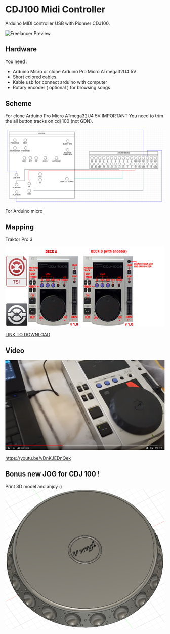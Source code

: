 # CDJ100 Midi Controller
Arduino MIDI controller USB with Pionner CDJ100.

![Freelancer Preview](https://github.com/Lukaszm328/ArduinoMidiControllerUsb/blob/master/Images/CDJ100Arduino.png?raw=true)

## Hardware
You need :
- Arduino Micro or clone Arduino Pro Micro ATmega32U4 5V
- Short colored cables
- Kable usb for connect arduino with computer
- Rotary encoder ( optional ) for browsing songs

## Scheme
For clone Arduino Pro Micro ATmega32U4 5V
IMPORTANT
You need to trim the all button tracks on cdj 100 (not GDN).

![Freelancer Preview](https://github.com/Lukaszm328/CDJ100MidiController/blob/master/Images/Arduino-scheme.png?raw=true)

For Arduino micro

## Mapping
Traktor Pro 3

![Freelancer Preview](https://github.com/Lukaszm328/CDJ100MidiController/blob/master/Images/CDJ-100-A-B-MAPPING.png?raw=true)

[LINK TO DOWNLOAD](https://github.com/Lukaszm328/CDJ100MidiController/tree/master/Mapping/Traktor%20Pro%203)
 
## Video

![Freelancer Preview](https://github.com/Lukaszm328/CDJ100MidiController/blob/master/Images/cdj100-midi-video.png?raw=true)

https://youtu.be/vDnKJEDnQek

## Bonus new JOG for CDJ 100 !
Print 3D model and anjoy :)
![Freelancer Preview](https://github.com/Lukaszm328/CDJ100MidiController/blob/master/Images/CDJ100-new-jog.png?raw=true)
